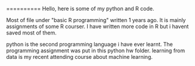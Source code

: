 
==========
Hello, here is some of my python and R code. 

Most of file under "basic R programming" written 1 years ago. It is mainly assignments of some R courser. 
I have written more code in R but i havent saved most of them. 

python is the second programming language i have ever learnt. The programming assignment was put in this python hw folder.
learning from data is my recent attending course about machine learning. 

